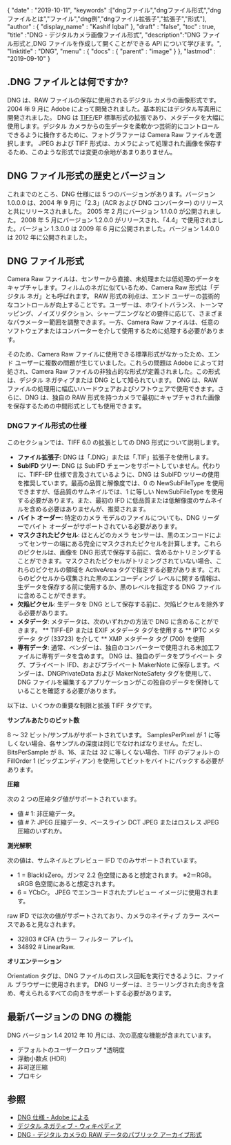 {
  "date" : "2019-10-11",
  "keywords" :["dngファイル","dngファイル形式","dngファイルとは","ファイル","dng例","dngファイル拡張子","拡張子","形式"],
  "author" : {
    "display_name" : "Kashif Iqbal"
},
  "draft" : "false",
  "toc" : true,
  "title" :"DNG - デジタルカメラ画像ファイル形式",
  "description":"DNG ファイル形式と,DNG ファイルを作成して開くことができる API について学びます。",
  "linktitle" : "DNG",
  "menu" : {
    "docs" : {
      "parent" : "image"
}
},
  "lastmod" : "2019-09-10"
}

## .DNG ファイルとは何ですか?

DNG は、RAW ファイルの保存に使用されるデジタル カメラの画像形式です。 2004 年 9 月に Adobe によって開発されました。基本的にはデジタル写真用に開発されました。 DNG は [TIFF](/image/tiff/)/EP 標準形式の拡張であり、メタデータを大幅に使用します。デジタル カメラからの生データを柔軟かつ芸術的にコントロールできるように操作するために、フォトグラファーは Camera Raw ファイルを選択します。 JPEG および TIFF 形式は、カメラによって処理された画像を保存するため、このような形式では変更の余地があまりありません。

## DNG ファイル形式の歴史とバージョン

これまでのところ、DNG 仕様には 5 つのバージョンがあります。バージョン 1.0.0.0 は、2004 年 9 月に「2.3」(ACR および DNG コンバーター) のリリースと共にリリースされました。 2005 年 2 月にバージョン 1.1.0.0 が公開されました。 2008 年 5 月にバージョン 1.2.0.0 がリリースされ、「4.4」で使用されました。バージョン 1.3.0.0 は 2009 年 6 月に公開されました。バージョン 1.4.0.0 は 2012 年に公開されました。

## DNG ファイル形式

Camera Raw ファイルは、センサーから直接、未処理または低処理のデータをキャプチャします。フィルムのネガに似ているため、Camera Raw 形式は「デジタル ネガ」とも呼ばれます。 RAW 形式の利点は、エンド ユーザーの芸術的なコントロールが向上することです。ユーザーは、ホワイトバランス、トーンマッピング、ノイズリダクション、シャープニングなどの要件に応じて、さまざまなパラメーター範囲を調整できます。一方、Camera Raw ファイルは、任意のソフトウェアまたはコンバーターを介して使用するために処理する必要があります。

そのため、Camera Raw ファイルに使用できる標準形式がなかったため、エンド ユーザーに複数の問題が生じていました。これらの問題は Adobe によって対処され、Camera Raw ファイルの非独占的な形式が定義されました。この形式は、デジタル ネガティブまたは DNG として知られています。 DNG は、RAW ファイルの処理用に幅広いハードウェアおよびソフトウェアで使用できます。さらに、DNG は、独自の RAW 形式を持つカメラで最初にキャプチャされた画像を保存するための中間形式としても使用できます。

### DNGファイル形式の仕様

このセクションでは、TIFF 6.0 の拡張としての DNG 形式について説明します。

* **ファイル拡張子**: DNG は「.DNG」または「.TIF」拡張子を使用します。
* **SubIFD ツリー**: DNG は SubIFD チェーンをサポートしていません。代わりに、TIFF-EP 仕様で言及されているように、DNG は SubIFD ツリーの使用を推奨しています。最高の品質と解像度では、0 の NewSubFileType を使用できますが、低品質のサムネイルでは、1 に等しい NewSubFileType を使用する必要があります。また、最初の IFD に低品質または低解像度のサムネイルを含める必要はありませんが、推奨されます。
* **バイト オーダー**: 特定のカメラ モデルのファイルについても、DNG リーダーでバイト オーダーがサポートされている必要があります。
* **マスクされたピクセル**: ほとんどのカメラ センサーは、黒のエンコードによってセンサーの端にある完全にマスクされたピクセルを計算します。これらのピクセルは、画像を DNG 形式で保存する前に、含めるかトリミングすることができます。マスクされたピクセルがトリミングされていない場合、これらのピクセルの領域を ActiveArea タグで指定する必要があります。これらのピクセルから収集された黒のエンコーディング レベルに関する情報は、生データを保存する前に使用するか、黒のレベルを指定する DNG ファイルに含めることができます。
* **欠陥ピクセル**: 生データを DNG として保存する前に、欠陥ピクセルを除外する必要があります。
* **メタデータ**: メタデータは、次のいずれかの方法で DNG に含めることができます。
** TIFF-EP または EXIF メタデータ タグを使用する
** IPTC メタデータ タグ (33723) を介して
** XMP メタデータ タグ (700) を使用
* **専有データ**: 通常、ベンダーは、独自のコンバーターで使用される未加工ファイルに専有データを含めます。 DNG は、独自のデータをプライベート タグ、プライベート IFD、およびプライベート MakerNote に保存します。ベンダーは、DNGPrivateData および MakerNoteSafety タグを使用して、DNG ファイルを編集するアプリケーションがこの独自のデータを保持していることを確認する必要があります。

以下は、いくつかの重要な制限と拡張 TIFF タグです。

**サンプルあたりのビット数**

8 ～ 32 ビット/サンプルがサポートされています。 SamplesPerPixel が 1 に等しくない場合、各サンプルの深度は同じでなければなりません。ただし、BitsPerSample が 8、16、または 32 に等しくない場合、TIFF のデフォルトの FillOrder 1 (ビッグエンディアン) を使用してビットをバイトにパックする必要があります。

**圧縮**

次の 2 つの圧縮タグ値がサポートされています。

* 値 # 1: 非圧縮データ。
* 値 # 7: JPEG 圧縮データ、ベースライン DCT JPEG またはロスレス JPEG 圧縮のいずれか。

**測光解釈**

次の値は、サムネイルとプレビュー IFD でのみサポートされています。

* 1 = BlackIsZero。ガンマ 2.2 色空間にあると想定されます。
※2＝RGB。 sRGB 色空間にあると想定されます。
* 6 = YCbCr。 JPEG でエンコードされたプレビュー イメージに使用されます。

raw IFD では次の値がサポートされており、カメラのネイティブ カラー スペースであると見なされます。

* 32803 # CFA (カラー フィルター アレイ)。
* 34892 # LinearRaw.

**オリエンテーション**

Orientation タグは、DNG ファイルのロスレス回転を実行できるように、ファイル ブラウザーに使用されます。 DNG リーダーは、ミラーリングされた向きを含め、考えられるすべての向きをサポートする必要があります。

## 最新バージョンの DNG の機能

DNG バージョン 1.4 2012 年 10 月には、次の高度な機能が含まれています。

* デフォルトのユーザークロップ
*透明度
* 浮動小数点 (HDR)
* 非可逆圧縮
* プロキシ

## 参照 ##

* [DNG 仕様 - Adobe による](https://web.archive.org/web/20170829200857/http://wwwimages.adobe.com/content/dam/Adobe/en/products/photoshop/pdfs/dng_spec_1.4.0.0.pdf)
* [デジタル ネガティブ - ウィキペディア](https://en.wikipedia.org/wiki/Digital_Negative)
* [DNG - デジタル カメラの RAW データのパブリック アーカイブ形式](https://helpx.adobe.com/photoshop/digital-negative.html)

